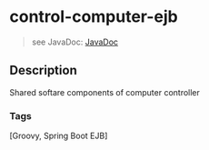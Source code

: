 # control-computer-ejb
> see JavaDoc: [JavaDoc](docs/javadoc/index.html)

## Description
Shared softare components of computer controller

### Tags
[Groovy, Spring Boot EJB]

